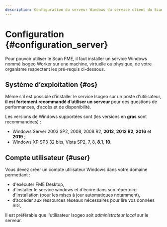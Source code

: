 ```yaml
---
description: Configuration du serveur Windows du service client du Scan FME (Isogeo)
---
```


# Configuration {#configuration_server}

Pour pouvoir utiliser le Scan FME, il faut installer un service Windows nommé Isogeo Worker sur une machine, virtuelle ou physique, de votre organisme respectant les pré-requis ci-dessous.

## Système d’exploitation {#os}

Même s'il est possible d’installer le service Isogeo sur un poste d'utilisateur, **il est fortement recommandé d’utiliser un serveur** pour des questions de performances, d’accès et de disponibilité.

Les versions de Windows supportées sont (les versions  en **gras** sont recommandées) :

* Windows Server 2003 SP2, 2008, 2008 R2, **2012**, **2012 R2**, **2016** et **2019** ;
* Windows XP SP3 32 bits, Vista SP2, 7, 8, **8.1**, **10**.

## Compte utilisateur {#user}

Vous devez créer un compte utilisateur Windows dans votre domaine permettant :

* d'exécuter FME Desktop,
* d'installer le service windows et d'écrire dans son répertoire d'installation (pour les mises à jour automatiques notamment),
* d’accéder aux ressources réseaux nécessaires pour lire vos données SIG,

Il est préférable que l'utilisateur Isogeo soit *administrateur local* sur le serveur.